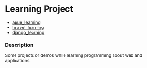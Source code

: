 Learning Project
===

* [apue_learning](https://github.com/kittozheng/Learning_projects/tree/master/apue_learning)
* [laravel_learning](https://github.com/kittozheng/Learning_projects/tree/master/learnlaravel)
* [django_learning](https://github.com/kittozheng/Learning_projects/tree/master/tango_with_django_project)


### Description

Some projects or demos while learning programming about web and applications


